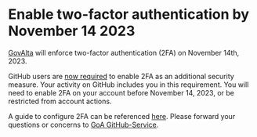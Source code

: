 # Enable two-factor authentication by November 14 2023

[GovAlta](https://github.com/GovAlta/) will enforce two-factor authentication (2FA) on November 14th, 2023.

GitHub users are [now required](https://github.blog/2023-03-09-raising-the-bar-for-software-security-github-2fa-begins-march-13/) to enable 2FA as an additional security measure. Your activity on GitHub includes you in this requirement. You will need to enable 2FA on your account before November 14, 2023, or be restricted from account actions.

A guide to configure 2FA can be referenced [here](https://docs.github.com/en/authentication/securing-your-account-with-two-factor-authentication-2fa/configuring-two-factor-authentication). Please forward your questions or concerns to [GoA GitHub-Service](mailto:GoA.GitHub-Service@gov.ab.ca?subject=RE:%20GitHub:%20GovAlta%20Public%20-%20Enable%20two-factor%20authentication%20by%20November%2014%202023).

<!--

**Here are some ideas to get you started:**

🙋‍♀️ A short introduction - what is your organization all about?
🌈 Contribution guidelines - how can the community get involved?
👩‍💻 Useful resources - where can the community find your docs? Is there anything else the community should know?
🍿 Fun facts - what does your team eat for breakfast?
🧙 Remember, you can do mighty things with the power of [Markdown](https://docs.github.com/github/writing-on-github/getting-started-with-writing-and-formatting-on-github/basic-writing-and-formatting-syntax)
-->
